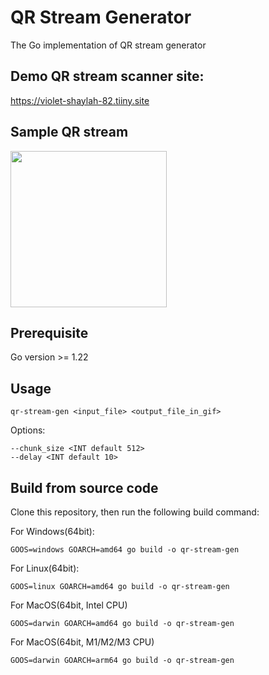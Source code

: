 # QR Stream Generator
The Go implementation of QR stream generator

## Demo QR stream scanner site: 
https://violet-shaylah-82.tiiny.site

## Sample QR stream
<img src="https://violet-shaylah-82.tiiny.site/demo-qr-stream.gif" width="250" height="250">

## Prerequisite
Go version >= 1.22

## Usage
```
qr-stream-gen <input_file> <output_file_in_gif>
```

Options: 
```
--chunk_size <INT default 512>
--delay <INT default 10>
```

## Build from source code
Clone this repository, then run the following build command:

For Windows(64bit): 
```
GOOS=windows GOARCH=amd64 go build -o qr-stream-gen
```

For Linux(64bit):
```
GOOS=linux GOARCH=amd64 go build -o qr-stream-gen
```

For MacOS(64bit, Intel CPU)
```
GOOS=darwin GOARCH=amd64 go build -o qr-stream-gen
```

For MacOS(64bit, M1/M2/M3 CPU)
```
GOOS=darwin GOARCH=arm64 go build -o qr-stream-gen
```
